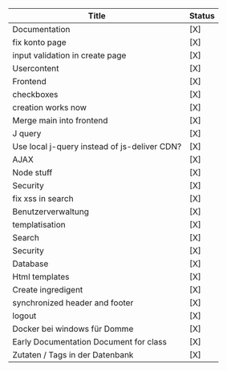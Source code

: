 | Title                                        | Status |
|----------------------------------------------|--------|
| Documentation                                | [X]    |
| fix konto page                               | [X]    |
| input validation in create page              | [X]    |
| Usercontent                                  | [X]    |
| Frontend                                     | [X]    |
| checkboxes                                   | [X]    |
| creation works now                           | [X]    |
| Merge main into frontend                     | [X]    |
| J query                                      | [X]    |
| Use local j-query instead of js-deliver CDN? | [X]    |
| AJAX                                         | [X]    |
| Node stuff                                   | [X]    |
| Security                                     | [X]    |
| fix xss in search                            | [X]    |
| Benutzerverwaltung                           | [X]    |
| templatisation                               | [X]    |
| Search                                       | [X]    |
| Security                                     | [X]    |
| Database                                     | [X]    |
| Html templates                               | [X]    |
| Create ingredigent                           | [X]    |
| synchronized header and footer               | [X]    |
| logout                                       | [X]    |
| Docker bei windows für Domme                 | [X]    |
| Early Documentation Document for class       | [X]    |
| Zutaten / Tags in der Datenbank              | [X]    |
